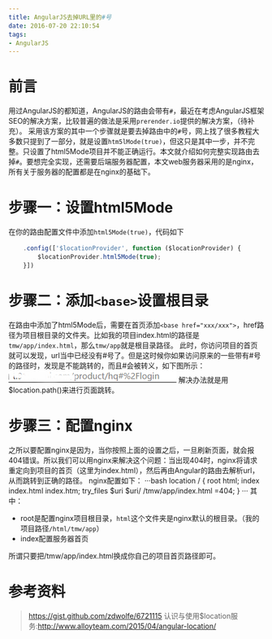 ```yaml
---
title: AngularJS去掉URL里的#号
date: 2016-07-20 22:10:54
tags:
- AngularJS
---
```

# 前言
用过AngularJS的都知道，AngularJS的路由会带有`#`，最近在考虑AngularJS框架SEO的解决方案，比较普遍的做法是采用`prerender.io`提供的解决方案，（待补充）。
采用该方案的其中一个步骤就是要去掉路由中的`#`号，网上找了很多教程大多数只提到了一部分，就是设置`htm5lMode(true)`，但这只是其中一步，并不完整。只设置了html5Mode项目并不能正确运行。本文就介绍如何完整实现路由去掉`#`。要想完全实现，还需要后端服务器配置，本文web服务器采用的是nginx，所有关于服务器的配置都是在nginx的基础下。
# 步骤一：设置html5Mode
在你的路由配置文件中添加`html5Mode(true)`，代码如下
```javascript
    .config(['$locationProvider', function ($locationProvider) {
        $locationProvider.html5Mode(true);
    }])
```

# 步骤二：添加`<base>`设置根目录
在路由中添加了html5Mode后，需要在首页添加`<base href="xxx/xxx">`，href路径为项目根目录的文件夹。比如我的项目index.html的路径是`tmw/app/index.html`，那么`tmw/app`就是根目录路径。
此时，你访问项目的首页就可以发现，url当中已经没有#号了。但是这时候你如果访问原来的一些带有#号的路径时，发现是不能跳转的，而且#会被转义，如下图所示：
![text](/images/angular-remove-hash.png)
解决办法就是用$location.path()来进行页面跳转。
# 步骤三：配置nginx
之所以要配置nginx是因为，当你按照上面的设置之后，一旦刷新页面，就会报404错误。所以我们可以用nginx来解决这个问题：当出现404时，nginx将请求重定向到项目的首页（这里为index.html），然后再由Angular的路由去解析url，从而跳转到正确的路径。
nginx配置如下：
···bash
location / {
            root   html;
            index  index.html index.htm;
            try_files $uri $uri/ /tmw/app/index.html =404;
        }
···
其中：
* root是配置nginx项目根目录，`html`这个文件夹是nginx默认的根目录。（我的项目路径`/html/tmw/app`）
* index配置服务器首页

所谓只要把/tmw/app/index.html换成你自己的项目首页路径即可。
# 参考资料
>https://gist.github.com/zdwolfe/6721115
>认识与使用$location服务:http://www.alloyteam.com/2015/04/angular-location/


